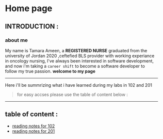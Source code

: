 # Home page 
## INTRODUCTION :
### about me 
My name is Tamara Ameen, a **REGISTERED NURSE** graduated from the university of Jordan 2020 ,ceftefied BLS provider with working experiance in oncology nursing, I've always been interested in software development, and now i'm taking a `career shift` to become a software developer to follow my true passion.
**welcome to my page**
***
Here i'll be summrizing what i have learned during my labs in 102 and 201
> for easy accses please use the table of content below :
***
## table of content :
* [reading notes for 102](https://tamaraalbilleh.github.io/reading-notes/Code102Reading-Notes/)
* [reading notes for 201](https://tamaraalbilleh.github.io/reading-notes/Code201Reading-Notes)
